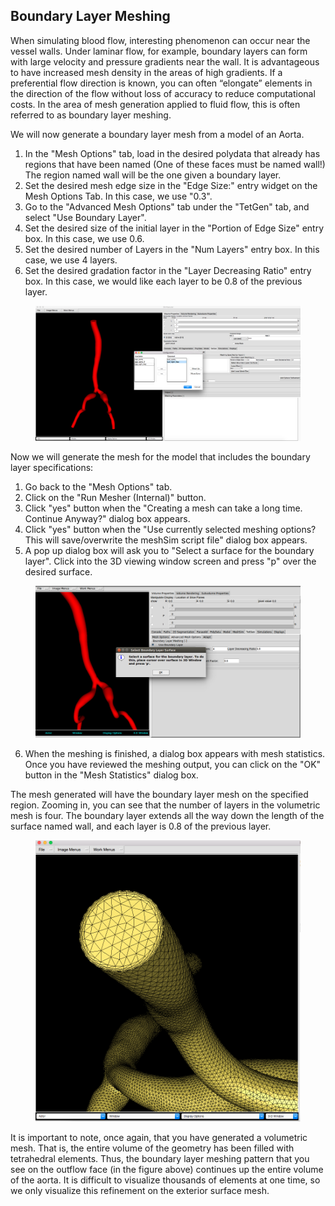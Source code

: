 ## Boundary Layer Meshing

When simulating blood flow, interesting phenomenon can occur near the vessel walls.  Under laminar flow, for example, boundary layers can form with large velocity and pressure gradients near the wall.  It is advantageous to have increased mesh density in the areas of high gradients.  If a preferential flow direction is known, you can often “elongate” elements in the direction of the flow without loss of accuracy to reduce computational costs.  In the area of mesh generation applied to fluid flow, this is often referred to as boundary layer meshing.

We will now generate a boundary layer mesh from a model of an Aorta.

1. 	In the "Mesh Options" tab, load in the desired polydata  that already has regions that have been named (One of these faces must be named wall!) The region named wall will be the one given a boundary layer. 
2.	Set the desired mesh edge size in the "Edge Size:" entry widget on the Mesh Options Tab. In this case, we use "0.3".  
3.	Go to the "Advanced Mesh Options" tab under the "TetGen" tab, and select "Use Boundary Layer".
4.	Set the desired size of the initial layer in the "Portion of Edge Size" entry box. In this case, we use 0.6. 
5.	Set the desired number of Layers in the "Num Layers" entry box. In this case, we use 4 layers.
6. 	Set the desired gradation factor in the "Layer Decreasing Ratio" entry box. In this case, we would like each layer to be 0.8 of the previous layer. 

<figure>
  <img class="svImg svImgXl" src="documentation/meshing/img/TetGen_Load_BoundaryLayer.png">
  <figcaption class="svCaption" ></figcaption>
</figure>

Now we will generate the mesh for the model that includes the boundary layer specifications:

1.	Go back to the "Mesh Options" tab.
2.	Click on the "Run Mesher (Internal)" button.
3.	Click "yes" button when the "Creating a mesh can take a long time. Continue Anyway?" dialog box appears.
4.	Click "yes" button when the "Use currently selected meshing options? This will save/overwrite the meshSim script file" dialog box appears.
5. 	A pop up dialog box will ask you to "Select a surface for the boundary layer". Click into the 3D viewing window screen and press "p" over the desired surface.

<figure>
  <img class="svImg svImgXl" src="documentation/meshing/img/TetGen_BoundaryLayer_Select.png">
  <figcaption class="svCaption" ></figcaption>
</figure>

6.	When the meshing is finished, a dialog box appears with mesh statistics.  Once you have reviewed the meshing output, you can click on the "OK" button in the "Mesh Statistics" dialog box.

The mesh generated will have the boundary layer mesh on the specified region. Zooming in, you can see that the number of layers in the volumetric mesh is four. The boundary layer extends all the way down the length of the surface named wall, and each layer is 0.8 of the previous layer.

<figure>
  <img class="svImg svImgXl" src="documentation/meshing/img/TetGen_BoundaryLayer.png">
  <figcaption class="svCaption" ></figcaption>
</figure>

 It is important to note, once again, that you have generated a volumetric mesh.  That is, the entire volume of the geometry has been filled with tetrahedral elements. Thus, the boundary layer meshing pattern that you see on the outflow face (in the figure above) continues up the entire volume of the aorta. It is difficult to visualize thousands of elements at one time, so we only visualize this refinement on the exterior surface mesh.  
